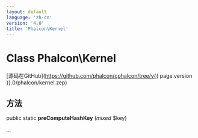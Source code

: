 ```yaml
---
layout: default
language: 'zh-cn'
version: '4.0'
title: 'Phalcon\Kernel'
---
```

# Class **Phalcon\Kernel**

[源码在GitHub](https://github.com/phalcon/cphalcon/tree/v{{ page.version }}.0/phalcon/kernel.zep)

## 方法

public static **preComputeHashKey** (*mixed* $key)

...